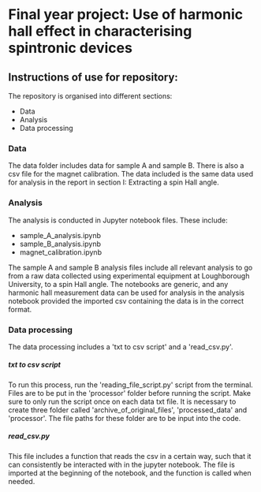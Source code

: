 # Final year project: Use of harmonic hall effect in characterising spintronic devices

## Instructions of use for repository:
The repository is organised into different sections:
- Data
- Analysis
- Data processing

### Data
The data folder includes data for sample A and sample B. There is also a csv file for the magnet calibration. The data included is the same data used for analysis in the report in section I: Extracting a spin Hall angle.

### Analysis
The analysis is conducted in Jupyter notebook files. These include:
- sample_A_analysis.ipynb
- sample_B_analysis.ipynb
- magnet_calibration.ipynb

The sample A and sample B analysis files include all relevant analysis to go from a raw data collected using experimental equipment at Loughborough University, to a spin Hall angle. The notebooks are generic, and any harmonic hall measurement data can be used for analysis in the analysis notebook provided the imported csv containing the data is in the correct format.

### Data processing 
The data processing includes a 'txt to csv script' and a 'read_csv.py'.

##### txt to csv script
To run this process, run the 'reading_file_script.py' script from the terminal. Files are to be put in the 'processor' folder before running the script. Make sure to only run the script once on each data txt file. It is necessary to create three folder called 'archive_of_original_files', 'processed_data' and 'processor'. The file paths for these folder are to be input into the code.

##### read_csv.py
This file includes a function that reads the csv in a certain way, such that it can consistently be interacted with in the jupyter notebook. The file is imported at the beginning of the notebook, and the function is called when needed.
